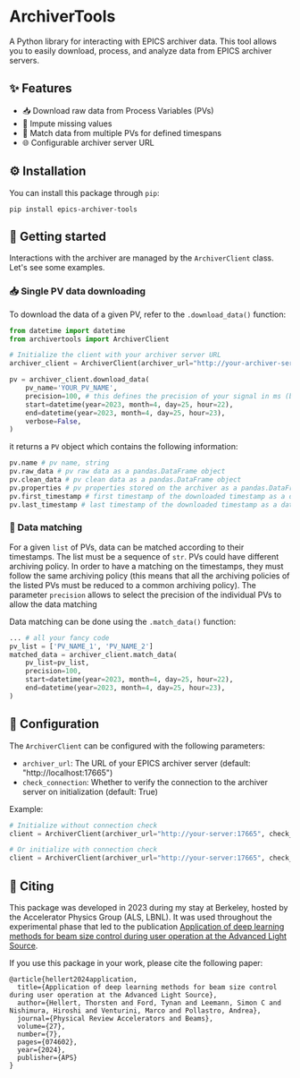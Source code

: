 # ArchiverTools

A Python library for interacting with EPICS archiver data. This tool allows you to easily download, process, and analyze data from EPICS archiver servers.

## ✨ Features

- 📥 Download raw data from Process Variables (PVs)
- 🧩 Impute missing values
- 🧮 Match data from multiple PVs for defined timespans
- 🌐 Configurable archiver server URL

## ⚙️ Installation

You can install this package through `pip`:
```
pip install epics-archiver-tools
```

## 🚀 Getting started
Interactions with the archiver are managed by the `ArchiverClient` class. Let's see some examples.

### 📥 Single PV data downloading
To download the data of a given PV, refer to the `.download_data()` function:

``` python
from datetime import datetime
from archivertools import ArchiverClient

# Initialize the client with your archiver server URL
archiver_client = ArchiverClient(archiver_url="http://your-archiver-server")

pv = archiver_client.download_data(
    pv_name='YOUR_PV_NAME',
    precision=100, # this defines the precision of your signal in ms (bounded by the archiving policy)
    start=datetime(year=2023, month=4, day=25, hour=22),
    end=datetime(year=2023, month=4, day=25, hour=23),
    verbose=False,
)
```
it returns a `PV` object which contains the following information:
``` python
pv.name # pv name, string
pv.raw_data # pv raw data as a pandas.DataFrame object
pv.clean_data # pv clean data as a pandas.DataFrame object
pv.properties # pv properties stored on the archiver as a pandas.DataFrame object
pv.first_timestamp # first timestamp of the downloaded timestamp as a datetime object
pv.last_timestamp # last timestamp of the downloaded timestamp as a datetime object
```

### 🧮 Data matching
For a given `list` of PVs, data can be matched according to their timestamps. The list must be a sequence of `str`.
PVs could have different archiving policy. In order to have a matching on the timestamps, they must follow the same archiving policy (this means that all the archiving policies of the listed PVs must be reduced to a common archiving policy).
The parameter `precision` allows to select the precision of the individual PVs to allow the data matching

Data matching can be done using the `.match_data()` function:

``` python
... # all your fancy code
pv_list = ['PV_NAME_1', 'PV_NAME_2']
matched_data = archiver_client.match_data(
    pv_list=pv_list,
    precision=100,
    start=datetime(year=2023, month=4, day=25, hour=22),
    end=datetime(year=2023, month=4, day=25, hour=23),
)
``` 

## 🔧 Configuration

The `ArchiverClient` can be configured with the following parameters:
- `archiver_url`: The URL of your EPICS archiver server (default: "http://localhost:17665")
- `check_connection`: Whether to verify the connection to the archiver server on initialization (default: True)

Example:
```python
# Initialize without connection check
client = ArchiverClient(archiver_url="http://your-server:17665", check_connection=False)

# Or initialize with connection check
client = ArchiverClient(archiver_url="http://your-server:17665", check_connection=True)
```

## 📝 Citing
This package was developed in 2023 during my stay at Berkeley, hosted by the Accelerator Physics Group (ALS, LBNL). It was used throughout the experimental phase that led to the publication <a href="https://journals.aps.org/prab/abstract/10.1103/PhysRevAccelBeams.27.074602">Application of deep learning methods for beam size control during user operation at the Advanced Light Source</a>.

If you use this package in your work, please cite the following paper:
```
@article{hellert2024application,
  title={Application of deep learning methods for beam size control during user operation at the Advanced Light Source},
  author={Hellert, Thorsten and Ford, Tynan and Leemann, Simon C and Nishimura, Hiroshi and Venturini, Marco and Pollastro, Andrea},
  journal={Physical Review Accelerators and Beams},
  volume={27},
  number={7},
  pages={074602},
  year={2024},
  publisher={APS}
}
```
